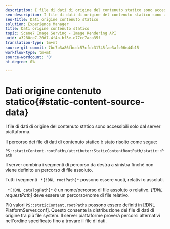 ```yaml
---
description: I file di dati di origine del contenuto statico sono accessibili solo dal server piattaforma.
seo-description: I file di dati di origine del contenuto statico sono accessibili solo dal server piattaforma.
seo-title: Dati origine contenuto statico
solution: Experience Manager
title: Dati origine contenuto statico
topic: Scene7 Image Serving - Image Rendering API
uuid: a3280ce7-20d7-4f4b-bf3e-e77cc7aca35f
translation-type: tm+mt
source-git-commit: 7bc7b3a86fbcdc57cfdc31745fae3afc06e44b15
workflow-type: tm+mt
source-wordcount: '0'
ht-degree: 0%

---
```



# Dati origine contenuto statico{#static-content-source-data}

I file di dati di origine del contenuto statico sono accessibili solo dal server piattaforma.

Il percorso dei file di dati di contenuto statico è stato risolto come segue:

`PS::staticContent.rootPaths/attribute::StaticContentRootPath/static::Path`

Il server combina i segmenti di percorso da destra a sinistra finché non viene definito un percorso di file assoluto.

Tutti i segmenti ` *[!DNL rootPath]*` possono essere vuoti, relativi o assoluti.

` *[!DNL catalogPath]*` è un nome/percorso di file assoluto o relativo. *[!DNL requestPath]* deve essere un percorso/nome di file relativo.

Più valori `PS::staticContent.rootPaths` possono essere definiti in [!DNL PlatformServer.conf]. Questo consente la distribuzione dei file di dati di origine tra più file system. Il server piattaforme proverà percorsi alternativi nell&#39;ordine specificato fino a trovare il file di dati.
